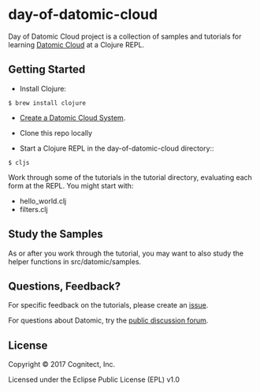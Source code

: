 # day-of-datomic-cloud

Day of Datomic Cloud project is a collection of samples and tutorials
for learning [Datomic Cloud](http://datomic.com) at a Clojure REPL.

## Getting Started

* Install Clojure:
```
$ brew install clojure
```

* [Create a Datomic Cloud System](https://docs-gateway-dev2-952644531.us-east-1.elb.amazonaws.com:8181/cloud/getting-started/getting-started.html).

* Clone this repo locally

* Start a Clojure REPL in the day-of-datomic-cloud directory::
```
$ cljs
```

Work through some of the tutorials in the tutorial directory,
evaluating each form at the REPL. You might start with:

* hello_world.clj
* filters.clj

## Study the Samples

As or after you work through the tutorial, you may want to also study
the helper functions in src/datomic/samples.

## Questions, Feedback?

For specific feedback on the tutorials, please create an
[issue](https://github.com/cognitect-labs/day-of-datomic-cloud/issues).

For questions about Datomic, try the [public discussion forum](http://54e4c71d2fd34f1db71a9666c66b175c.cognitect.com/).

## License

Copyright © 2017 Cognitect, Inc.

Licensed under the Eclipse Public License (EPL) v1.0
